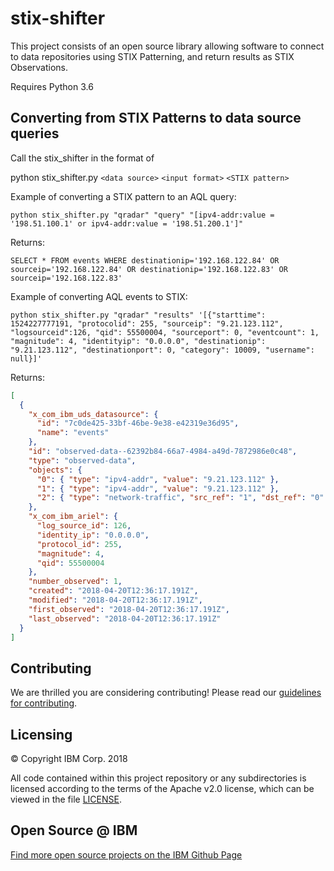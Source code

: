 # stix-shifter

This project consists of an open source library allowing software to connect to data repositories using STIX Patterning, and return results as STIX Observations.

Requires Python 3.6

## Converting from STIX Patterns to data source queries

Call the stix_shifter in the format of

python stix_shifter.py `<data source>` `<input format>` `<STIX pattern>`

Example of converting a STIX pattern to an AQL query:

`python stix_shifter.py "qradar" "query" "[ipv4-addr:value = '198.51.100.1' or ipv4-addr:value = '198.51.200.1']"`

Returns:

`SELECT * FROM events WHERE destinationip='192.168.122.84' OR sourceip='192.168.122.84' OR destinationip='192.168.122.83' OR sourceip='192.168.122.83'`

Example of converting AQL events to STIX:

`python stix_shifter.py "qradar" "results" '[{"starttime": 1524227777191, "protocolid": 255, "sourceip": "9.21.123.112", "logsourceid":126, "qid": 55500004, "sourceport": 0, "eventcount": 1, "magnitude": 4, "identityip": "0.0.0.0", "destinationip": "9.21.123.112", "destinationport": 0, "category": 10009, "username": null}]'`

Returns:

```json
[
  {
    "x_com_ibm_uds_datasource": {
      "id": "7c0de425-33bf-46be-9e38-e42319e36d95",
      "name": "events"
    },
    "id": "observed-data--62392b84-66a7-4984-a49d-7872986e0c48",
    "type": "observed-data",
    "objects": {
      "0": { "type": "ipv4-addr", "value": "9.21.123.112" },
      "1": { "type": "ipv4-addr", "value": "9.21.123.112" },
      "2": { "type": "network-traffic", "src_ref": "1", "dst_ref": "0" }
    },
    "x_com_ibm_ariel": {
      "log_source_id": 126,
      "identity_ip": "0.0.0.0",
      "protocol_id": 255,
      "magnitude": 4,
      "qid": 55500004
    },
    "number_observed": 1,
    "created": "2018-04-20T12:36:17.191Z",
    "modified": "2018-04-20T12:36:17.191Z",
    "first_observed": "2018-04-20T12:36:17.191Z",
    "last_observed": "2018-04-20T12:36:17.191Z"
  }
]
```

## Contributing

We are thrilled you are considering contributing!
Please read our [guidelines for contributing](CONTRIBUTING.md).

## Licensing

:copyright: Copyright IBM Corp. 2018

All code contained within this project repository or any
subdirectories is licensed according to the terms of the Apache v2.0 license,
which can be viewed in the file [LICENSE](LICENSE).

## Open Source @ IBM

[Find more open source projects on the IBM Github Page](http://ibm.github.io/)
